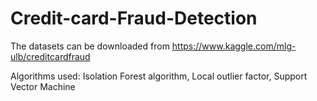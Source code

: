 # Credit-card-Fraud-Detection

The datasets can be downloaded from https://www.kaggle.com/mlg-ulb/creditcardfraud

Algorithms used: Isolation Forest algorithm, Local outlier factor, Support Vector Machine


